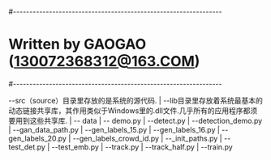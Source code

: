 #----------------------------------------------------------------
# Written by GAOGAO (130072368312@163.COM)
#----------------------------------------------------------------

--src（source）目录里存放的是系统的源代码.
  |
    --lib目录里存放着系统最基本的动态链接共享库，其作用类似于Windows里的.dll文件.几乎所有的应用程序都须要用到这些共享库.
  |
    -- data
  |
    -- demo.py
  |
    --detect.py
  |
    --detection_demo.py
  |
    --gan_data_path.py
  |
    --gen_labels_15.py
  |
    --gen_labels_16.py
  |
    --gen_labels_20.py
  |
    --gen_labels_crowd_id.py
  |
    --_init_paths.py
  |
    --test_det.py
  |
    --test_emb.py
  |
    --track.py
  |
    --track_half.py
  |
    --train.py


